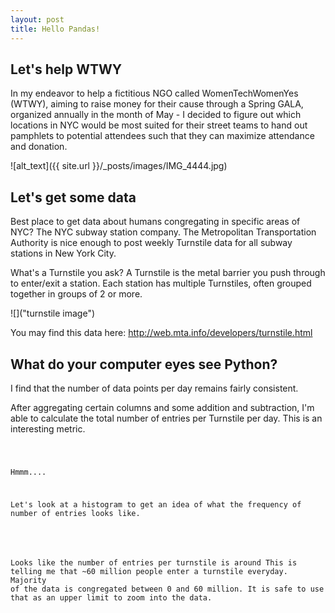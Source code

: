 ```yaml
---
layout: post
title: Hello Pandas!
---
```


## Let's help WTWY

In my endeavor to help a fictitious NGO called WomenTechWomenYes (WTWY), aiming to raise money for their cause through a Spring GALA, organized annually in the month of May - I decided to figure out which locations in NYC would be most suited for their street teams to hand out pamphlets to potential attendees such that they can maximize attendance and donation.

![alt_text]({{ site.url }}/_posts/images/IMG_4444.jpg)

## Let's get some data

Best place to get data about humans congregating in specific areas of NYC?
The NYC subway station company.
The Metropolitan Transportation Authority is nice enough to post weekly Turnstile data for all subway stations in New York City.

What's a Turnstile you ask? A Turnstile is the metal barrier you push through to enter/exit a station. Each station has multiple Turnstiles, often grouped together in groups of 2 or more.

![]("turnstile image")

You may find this data here: http://web.mta.info/developers/turnstile.html

## What do your computer eyes see Python?

I find that the number of data points per day remains fairly consistent.

After aggregating certain columns and some addition and subtraction, I'm able to calculate the total number of entries per Turnstile per day. This is an interesting metric.

<paste cells leading up to number of entries column>

<code>

Hmmm....

Let's look at a histogram to get an idea of what the frequency of number of entries looks like.

<Histogram>

Looks like the number of entries per turnstile is around
This is telling me that ~60 million people enter a turnstile everyday. Majority of the data is congregated between 0 and 60 million. It is safe to use that as an upper limit to zoom into the data.
